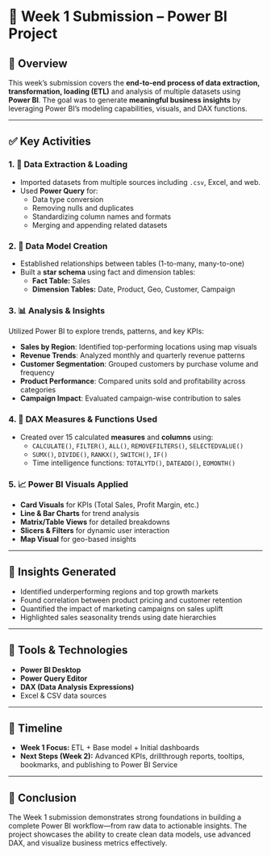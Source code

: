 # 📁 Week 1 Submission – Power BI Project

## 📌 Overview

This week’s submission covers the **end-to-end process of data extraction, transformation, loading (ETL)** and analysis of multiple datasets using **Power BI**. The goal was to generate **meaningful business insights** by leveraging Power BI’s modeling capabilities, visuals, and DAX functions.

---

## ✅ Key Activities

### 1. 🔄 Data Extraction & Loading

- Imported datasets from multiple sources including `.csv`, Excel, and web.
- Used **Power Query** for:
  - Data type conversion
  - Removing nulls and duplicates
  - Standardizing column names and formats
  - Merging and appending related datasets

### 2. 🧱 Data Model Creation

- Established relationships between tables (1-to-many, many-to-one)
- Built a **star schema** using fact and dimension tables:
  - **Fact Table:** Sales
  - **Dimension Tables:** Date, Product, Geo, Customer, Campaign

### 3. 📊 Analysis & Insights

Utilized Power BI to explore trends, patterns, and key KPIs:

- **Sales by Region**: Identified top-performing locations using map visuals
- **Revenue Trends**: Analyzed monthly and quarterly revenue patterns
- **Customer Segmentation**: Grouped customers by purchase volume and frequency
- **Product Performance**: Compared units sold and profitability across categories
- **Campaign Impact**: Evaluated campaign-wise contribution to sales

### 4. 🧠 DAX Measures & Functions Used

- Created over 15 calculated **measures** and **columns** using:
  - `CALCULATE()`, `FILTER()`, `ALL()`, `REMOVEFILTERS()`, `SELECTEDVALUE()`
  - `SUMX()`, `DIVIDE()`, `RANKX()`, `SWITCH()`, `IF()`
  - Time intelligence functions: `TOTALYTD()`, `DATEADD()`, `EOMONTH()`

### 5. 📈 Power BI Visuals Applied

- **Card Visuals** for KPIs (Total Sales, Profit Margin, etc.)
- **Line & Bar Charts** for trend analysis
- **Matrix/Table Views** for detailed breakdowns
- **Slicers & Filters** for dynamic user interaction
- **Map Visual** for geo-based insights

---

## 📎 Insights Generated

- Identified underperforming regions and top growth markets
- Found correlation between product pricing and customer retention
- Quantified the impact of marketing campaigns on sales uplift
- Highlighted sales seasonality trends using date hierarchies

---

## 🧰 Tools & Technologies

- **Power BI Desktop**
- **Power Query Editor**
- **DAX (Data Analysis Expressions)**
- Excel & CSV data sources

---

## 📅 Timeline

- **Week 1 Focus:** ETL + Base model + Initial dashboards
- **Next Steps (Week 2):** Advanced KPIs, drillthrough reports, tooltips, bookmarks, and publishing to Power BI Service

---

## 📝 Conclusion

The Week 1 submission demonstrates strong foundations in building a complete Power BI workflow—from raw data to actionable insights. The project showcases the ability to create clean data models, use advanced DAX, and visualize business metrics effectively.

